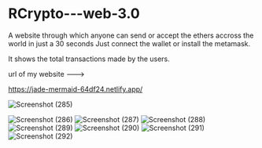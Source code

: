 # RCrypto---web-3.0


A website through which anyone can send or accept the ethers accross the world in just a 30 seconds
Just connect the wallet or install the metamask.

It shows the total transactions made by the users.

url of my website --->

   
  https://jade-mermaid-64df24.netlify.app/ 
  
  
  
![Screenshot (285)](https://user-images.githubusercontent.com/87107030/163526047-00445c75-a160-4867-adda-1e3acf359d2f.png)


![Screenshot (286)](https://user-images.githubusercontent.com/87107030/163526089-faec3cd4-7d81-4d11-8fad-7a9e458f2ab1.png)
![Screenshot (287)](https://user-images.githubusercontent.com/87107030/163526110-3090d026-16d6-4e6e-bff3-d3beebefaf1f.png)
![Screenshot (288)](https://user-images.githubusercontent.com/87107030/163526136-eeafb3f4-f9c5-41cf-af6b-82deed339b1b.png)
![Screenshot (289)](https://user-images.githubusercontent.com/87107030/163526153-2060d8c6-0048-4529-b8a9-e294a3edd63b.png)
![Screenshot (290)](https://user-images.githubusercontent.com/87107030/163526167-2b7a9276-b483-4e5c-b480-b6b2db544a6a.png)
![Screenshot (291)](https://user-images.githubusercontent.com/87107030/163526188-e3b2b255-d2aa-47c4-a1be-5c10bd0500e2.png)
![Screenshot (292)](https://user-images.githubusercontent.com/87107030/163526203-c52a60a0-0d14-49c5-927e-36ca6237e2a3.png)
